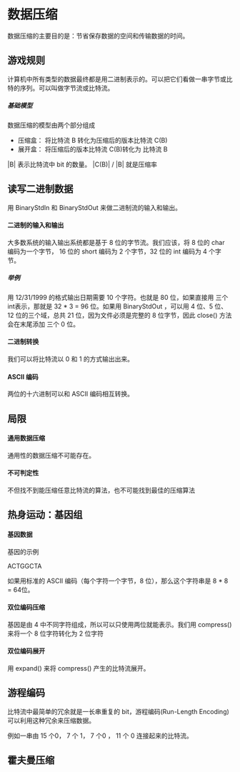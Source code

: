 # 数据压缩

数据压缩的主要目的是：节省保存数据的空间和传输数据的时间。

## 游戏规则

计算机中所有类型的数据最终都是用二进制表示的。可以把它们看做一串字节或比特的序列。可以叫做字节流或比特流。

##### 基础模型

数据压缩的模型由两个部分组成

- 压缩盒： 将比特流 B 转化为压缩后的版本比特流 C(B)
- 展开盒： 将压缩后的版本比特流 C(B)转化为 比特流 B 

|B| 表示比特流中 bit 的数量。 |C(B)| / |B| 就是压缩率

## 读写二进制数据

用 BinaryStdIn 和 BinaryStdOut 来做二进制流的输入和输出。

#### 二进制的输入和输出

大多数系统的输入输出系统都是基于 8 位的字节流。我们应该，将 8 位的 char 编码为一个字节， 16 位的 short 编码为 2 个字节，32 位的 int 编码为 4 个字节。

##### 举例

用 12/31/1999 的格式输出日期需要 10 个字符。也就是 80 位，如果直接用 三个 int表示，那就是 32 * 3 = 96 位。如果用 BinaryStdOut ，可以用 4 位、5 位、12 位的三个域，总共 21 位，因为文件必须是完整的 8 位字节，因此 close() 方法会在末尾添加 三个 0 位。

#### 二进制转换

我们可以将比特流以 0 和 1 的方式输出出来。

#### ASCII 编码

两位的十六进制可以和 ASCII 编码相互转换。

## 局限

#### 通用数据压缩

通用性的数据压缩不可能存在。

#### 不可判定性

不但找不到能压缩任意比特流的算法，也不可能找到最佳的压缩算法

## 热身运动：基因组

#### 基因数据

基因的示例

ACTGGCTA

如果用标准的 ASCII 编码（每个字符一个字节，8 位），那么这个字符串是 8 * 8 = 64位。

#### 双位编码压缩

基因是由 4 中不同字符组成，所以可以只使用两位就能表示。我们用 compress()  来将一个 8 位字符转化为 2 位字符

#### 双位编码展开

用 expand() 来将 compress() 产生的比特流展开。

## 游程编码

比特流中最简单的冗余就是一长串重复的 bit，游程编码(Run-Length Encoding) 可以利用这种冗余来压缩数据。

例如一串由 15 个0， 7 个 1， 7 个0 ， 11 个 0 连接起来的比特流。





















## 霍夫曼压缩
